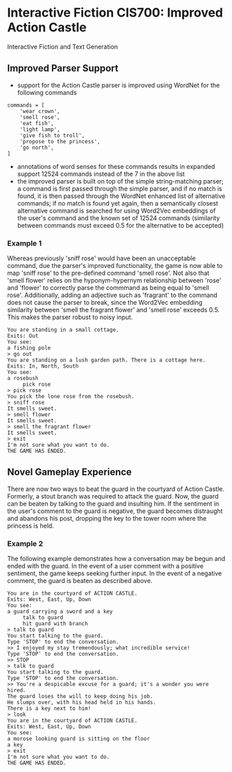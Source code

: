 # Interactive Fiction CIS700: Improved Action Castle
Interactive Fiction and Text Generation

## Improved Parser Support 

* support for the Action Castle parser is improved using WordNet for the following commands
```
commands = [
	'wear crown',
	'smell rose',
	'eat fish',
	'light lamp',
	'give fish to troll',
	'propose to the princess',
	'go north',
]
```
* annotations of word senses for these commands results in expanded support 12524 commands instead of the 7 in the above list
* the improved parser is built on top of the simple string-matching parser; a command is first passed through the simple parser, and if no match is found, it is then passed through the WordNet enhanced list of alternative commands; if no match is found yet again, then a semantically closest alternative command is searched for using Word2Vec embeddings of the user's command and the known set of 12524 commands (similarity between commands must exceed 0.5 for the alternative to be accepted)

### Example 1

Whereas previously 'sniff rose' would have been an unacceptable command, due the parser's improved functionality, the game is now able to map 'sniff rose' to the pre-defined command 'smell rose'. Not also that 'smell flower' relies on the hyponym-hypernym relationship between 'rose' and 'flower' to correctly parse the commmand as being equal to 'smell rose'. Additionally, adding an adjective such as 'fragrant' to the command does not cause the parser to break, since the Word2Vec embedding similarity between 'smell the fragrant flower' and 'smell rose' exceeds 0.5. This makes the parser robust to noisy input.

```
You are standing in a small cottage.
Exits: Out
You see: 
a fishing pole
> go out
You are standing on a lush garden path. There is a cottage here.
Exits: In, North, South
You see: 
a rosebush
	 pick rose
> pick rose
You pick the lone rose from the rosebush.
> sniff rose
It smells sweet.
> smell flower
It smells sweet.
> smell the fragrant flower
It smells sweet.
> exit
I'm not sure what you want to do.
THE GAME HAS ENDED.
```

## Novel Gameplay Experience

There are now two ways to beat the guard in the courtyard of Action Castle. Formerly, a stout branch was required to attack the guard. Now, the guard can be beaten by talking to the guard and insulting him. If the sentiment in the user's comment to the guard is negative, the guard becomes distraught and abandons his post, dropping the key to the tower room where the princess is held. 

### Example 2

The following example demonstrates how a conversation may be begun and ended with the guard. In the event of a user comment with a positive sentiment, the game keeps seeking further input. In the event of a negative comment, the guard is beaten as described above.

```
You are in the courtyard of ACTION CASTLE.
Exits: West, East, Up, Down
You see: 
a guard carrying a sword and a key
	 talk to guard
	 hit guard with branch
> talk to guard
You start talking to the guard.
Type 'STOP' to end the conversation.
>> I enjoyed my stay tremendously; what incredible service!
Type 'STOP' to end the conversation.
>> STOP
> talk to guard
You start talking to the guard.
Type 'STOP' to end the conversation.
>> You're a despicable excuse for a guard; it's a wonder you were hired.
The guard loses the will to keep doing his job.
He slumps over, with his head held in his hands.
There is a key next to him!
> look
You are in the courtyard of ACTION CASTLE.
Exits: West, East, Up, Down
You see: 
a morose looking guard is sitting on the floor
a key
> exit
I'm not sure what you want to do.
THE GAME HAS ENDED.
```
